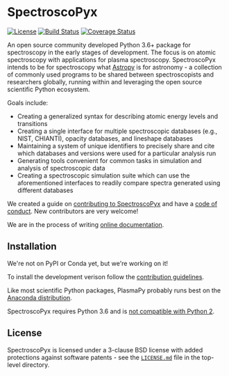 # SpectroscoPyx
[![License](https://img.shields.io/badge/License-BSD%203--Clause-blue.svg)](./LICENSE.md)
[![Build Status](https://travis-ci.org/PlasmaPy/SpectroscoPyx.svg?branch=master)](https://travis-ci.org/PlasmaPy/SpectroscoPyx)
[![Coverage Status](https://coveralls.io/repos/github/PlasmaPy/SpectroscoPyx/badge.svg?branch=master)](https://coveralls.io/github/PlasmaPy/SpectroscoPyx?branch=master)

An open source community developed Python 3.6+ package for spectroscopy in the early stages of development. The focus is on atomic spectroscopy with applications for plasma spectroscopy. SpectroscoPyx intends to be for spectroscopy what
[Astropy](https://github.com/astropy/astropy) is for astronomy - a 
collection of commonly used programs to be shared between spectroscopists 
and researchers globally, running within and leveraging the open source 
scientific Python ecosystem. 

Goals include:
* Creating a generalized syntax for describing atomic energy levels and transitions
* Creating a single interface for multiple spectroscopic databases (e.g., NIST, CHIANTI), opacity databases, and lineshape databases
* Maintaining a system of unique identifiers to precisely share and cite which databases and versions were used for a particular analysis run
* Generating tools convenient for common tasks in simulation and analysis of spectroscopic data
* Creating a spectroscopic simulation suite which can use the aforementioned interfaces to readily compare spectra generated using different databases

We created a guide on
[contributing to SpectroscoPyx](CONTRIBUTING.md) and have a [code of conduct](CODE_OF_CONDUCT.md).
New contributors are very welcome! 

We are in the process of writing [online documentation](http://spectroscopyx.readthedocs.io/en/latest/).

## Installation

We're not on PyPI or Conda yet, but we're working on it!

To install the development verison follow the [contribution guidelines](CONTRIBUTING.md).

Like most scientific Python packages, PlasmaPy probably runs best on the [Anaconda distribution](https://www.anaconda.com/downloads).

SpectroscoPyx requires Python 3.6 and is
[not compatible with Python 2](https://pythonclock.org/).

## License

SpectroscoPyx is licensed under a 3-clause BSD license with added protections
against software patents - see the [``LICENSE.md``](LICENSE.md) file in
the top-level directory.

